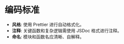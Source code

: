 # 编码标准

  * **风格**: 使用 Prettier 进行自动格式化。
  * **注释**: 关键函数和复杂逻辑需使用 JSDoc 格式进行注释。
  * **命名**: 模块和函数名应清晰、自解释。
